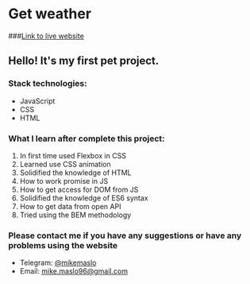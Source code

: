 # Get weather

###[Link to live website]()

## Hello! It's my first pet project.

### Stack technologies:
 - JavaScript
 - CSS
 - HTML

### What I learn after complete this project:
 1. In first time used Flexbox in CSS
 2. Learned use CSS animation
 3. Solidified the knowledge of HTML
 4. How to work promise in JS
 5. How to get access for DOM from JS
 6. Solidified the knowledge of ES6 syntax
 7. How to get data from open API
 8. Tried using the BEM methodology

### Please contact me if you have any suggestions or have any problems using the website
 - Telegram: [@mikemaslo](http://t.me/mikemaslo)
 - Email: [mike.maslo96@gmail.com](mailto:mike.maslo96@gmail.com)

